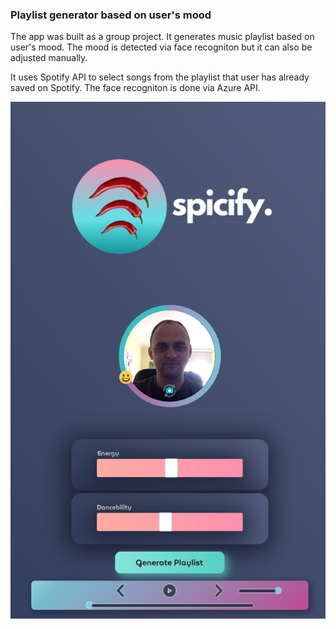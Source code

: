 ### Playlist generator based on user's mood

The app was built as a group project. It generates music playlist based on user's mood. The mood is detected via face recogniton but it can also be adjusted manually.

It uses Spotify API to select songs from the playlist that user has already saved on Spotify. The face recogniton is done via Azure API.

![App image](app.jpeg)
